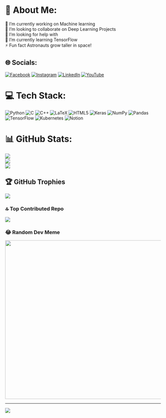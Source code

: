 # 💫 About Me:
🔭 I’m currently working on Machine learning<br>👯 I’m looking to collaborate on Deep Learning Projects<br>🤝 I’m looking for help with<br>🌱 I’m currently learning TensorFlow<br>⚡ Fun fact Astronauts grow taller in space! 


## 🌐 Socials:
[![Facebook](https://img.shields.io/badge/Facebook-%231877F2.svg?logo=Facebook&logoColor=white)](https://facebook.com/profile.php?id=100085628447135) [![Instagram](https://img.shields.io/badge/Instagram-%23E4405F.svg?logo=Instagram&logoColor=white)](https://instagram.com/herkieya) [![LinkedIn](https://img.shields.io/badge/LinkedIn-%230077B5.svg?logo=linkedin&logoColor=white)](https://linkedin.com/in/eya-herki-50ab80228/) [![YouTube](https://img.shields.io/badge/YouTube-%23FF0000.svg?logo=YouTube&logoColor=white)](https://youtube.com/UCYm9r58Oyj-R-spf0n61OPA) 

# 💻 Tech Stack:
![Python](https://img.shields.io/badge/python-3670A0?style=for-the-badge&logo=python&logoColor=ffdd54) ![C](https://img.shields.io/badge/c-%2300599C.svg?style=for-the-badge&logo=c&logoColor=white) ![C++](https://img.shields.io/badge/c++-%2300599C.svg?style=for-the-badge&logo=c%2B%2B&logoColor=white) ![LaTeX](https://img.shields.io/badge/latex-%23008080.svg?style=for-the-badge&logo=latex&logoColor=white) ![HTML5](https://img.shields.io/badge/html5-%23E34F26.svg?style=for-the-badge&logo=html5&logoColor=white) ![Keras](https://img.shields.io/badge/Keras-%23D00000.svg?style=for-the-badge&logo=Keras&logoColor=white) ![NumPy](https://img.shields.io/badge/numpy-%23013243.svg?style=for-the-badge&logo=numpy&logoColor=white) ![Pandas](https://img.shields.io/badge/pandas-%23150458.svg?style=for-the-badge&logo=pandas&logoColor=white) ![TensorFlow](https://img.shields.io/badge/TensorFlow-%23FF6F00.svg?style=for-the-badge&logo=TensorFlow&logoColor=white) ![Kubernetes](https://img.shields.io/badge/kubernetes-%23326ce5.svg?style=for-the-badge&logo=kubernetes&logoColor=white) ![Notion](https://img.shields.io/badge/Notion-%23000000.svg?style=for-the-badge&logo=notion&logoColor=white)
# 📊 GitHub Stats:
![](https://github-readme-stats.vercel.app/api?username=Eyaherki&theme=dark&hide_border=false&include_all_commits=true&count_private=true)<br/>
![](https://github-readme-streak-stats.herokuapp.com/?user=Eyaherki&theme=dark&hide_border=false)<br/>
![](https://github-readme-stats.vercel.app/api/top-langs/?username=Eyaherki&theme=dark&hide_border=false&include_all_commits=true&count_private=true&layout=compact)

## 🏆 GitHub Trophies
![](https://github-profile-trophy.vercel.app/?username=Eyaherki&theme=radical&no-frame=false&no-bg=false&margin-w=4)

### 🔝 Top Contributed Repo
![](https://github-contributor-stats.vercel.app/api?username=Eyaherki&limit=5&theme=radical&combine_all_yearly_contributions=true)

### 😂 Random Dev Meme
<img src="https://rm.up.railway.app/" width="512px"/>

---
[![](https://visitcount.itsvg.in/api?id=Eyaherki&icon=0&color=0)](https://visitcount.itsvg.in)

<!-- Proudly created with GPRM ( https://gprm.itsvg.in ) -->
